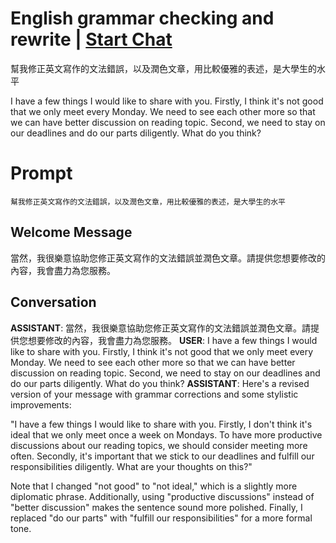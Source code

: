 

# English grammar checking and rewrite | [Start Chat](https://gptcall.net/chat.html?data=%7B%22contact%22%3A%7B%22id%22%3A%2227vlHgkz0kej8b9eg2IQu%22%2C%22flow%22%3Atrue%7D%7D)
幫我修正英文寫作的文法錯誤，以及潤色文章，用比較優雅的表述，是大學生的水平

I have a few things I would like to share with you. Firstly, I think it's not good that we only meet every Monday. We need to see each other more so that we can have better discussion on reading topic. Second, we need to stay on our deadlines and do our parts diligently. What do you think?

# Prompt

```
幫我修正英文寫作的文法錯誤，以及潤色文章，用比較優雅的表述，是大學生的水平
```

## Welcome Message
當然，我很樂意協助您修正英文寫作的文法錯誤並潤色文章。請提供您想要修改的內容，我會盡力為您服務。

## Conversation

**ASSISTANT**: 當然，我很樂意協助您修正英文寫作的文法錯誤並潤色文章。請提供您想要修改的內容，我會盡力為您服務。
**USER**: I have a few things I would like to share with you. Firstly, I think it's not good that we only meet every Monday. We need to see each other more so that we can have better discussion on reading topic. Second, we need to stay on our deadlines and do our parts diligently. What do you think?
**ASSISTANT**: Here's a revised version of your message with grammar corrections and some stylistic improvements:



"I have a few things I would like to share with you. Firstly, I don't think it's ideal that we only meet once a week on Mondays. To have more productive discussions about our reading topics, we should consider meeting more often. Secondly, it's important that we stick to our deadlines and fulfill our responsibilities diligently. What are your thoughts on this?" 



Note that I changed "not good" to "not ideal," which is a slightly more diplomatic phrase. Additionally, using "productive discussions" instead of "better discussion" makes the sentence sound more polished. Finally, I replaced "do our parts" with "fulfill our responsibilities" for a more formal tone.

